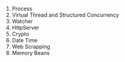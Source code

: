 1. Process
2. Virtual Thread and Structured Concurrency
3. Watcher
4. HttpServer
5. Crypto
6. Date Time
7. Web Scrapping
8. Memory Beans